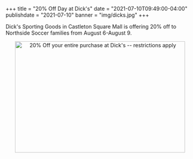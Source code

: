 +++
title = "20% Off Day at Dick's"
date = "2021-07-10T09:49:00-04:00"
publishdate = "2021-07-10"
banner = "img/dicks.jpg"
+++

Dick's Sporting Goods in Castleton Square Mall is offering 20% off to Northside Soccer families from August 6-August 9.
<!--more-->

<center>
<a href="https://cmm.dickssportinggoods.com/crmcdn/getoffer.aspx?offer_entity_code=O241B5HJ&token=yoOTxvCBYjSBicFMKMjrE3RXzFPujK5KBWaTbMhmSaa-syI6DPoh6Hw9hPttOb7x7SUcBK7ITRABqsXSY4RXwA2">
<img src="https://cmm.dickssportinggoods.com/crmcdn/getimage.ashx?image_id=1683" alt="20% Off your entire purchase at Dick's -- restrictions apply"  width="455" height="298"/>
</a>
</center>
